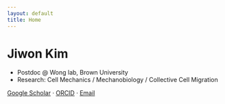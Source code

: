 ```yaml
---
layout: default
title: Home
---
```


# Jiwon Kim

- Postdoc @ Wong lab, Brown University  
- Research: Cell Mechanics / Mechanobiology / Collective Cell Migration

[Google Scholar](#) · [ORCID](#) · [Email](mailto:jiwon_kim1@brown.edu)
